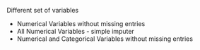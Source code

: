 Different set of variables
* Numerical Variables without missing entries
* All Numerical Variables - simple imputer
* Numerical and Categorical Variables without missing entries